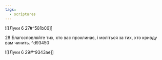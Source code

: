 ```yaml
---
tags:
  - scriptures
---
```


![[Луки 6 27#^581b06]]

28 Благословляйте тих, хто вас проклинає, і моліться за тих, хто кривду вам чинить. ^d93450

![[Луки 6 29#^9343ae]]